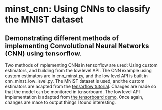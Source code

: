 # minst_cnn: Using CNNs to classify the MNIST dataset
## Demonstrating different methods of implementing Convolutional Neural Networks (CNN) using tensorflow.
Two methods of implementing CNNs in tensorflow are used: Using custom estimators, and building from the low level API.
The CNN example using custom estimators are in cnn_minst.py, and the low level API is built in cnn_minst_low_level.py. The MNIST dataset is used, and the custom estimators are adapted from the [tensorflow tutorial](https://www.tensorflow.org/tutorials/layers). Changes are made so that the model can be monitored in tensorboard. The low level API implementation is adapted from [the tensorboard demo](https://gist.github.com/decentralion/4f02ab8f1451e276fea1f165a20336f1#file-mnist-py). Once again, changes are made to output things I found interesting.
